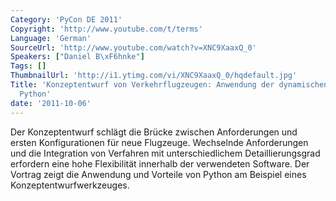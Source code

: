```yaml
---
Category: 'PyCon DE 2011'
Copyright: 'http://www.youtube.com/t/terms'
Language: 'German'
SourceUrl: 'http://www.youtube.com/watch?v=XNC9XaaxQ_0'
Speakers: ["Daniel B\xF6hnke"]
Tags: []
ThumbnailUrl: 'http://i1.ytimg.com/vi/XNC9XaaxQ_0/hqdefault.jpg'
Title: 'Konzeptentwurf von Verkehrflugzeugen: Anwendung der dynamischen Programmiersprache
  Python'
date: '2011-10-06'
---
```

Der Konzeptentwurf schlägt die Brücke zwischen Anforderungen und ersten Konfigurationen für neue Flugzeuge. Wechselnde Anforderungen und die Integration von Verfahren mit unterschiedlichem Detaillierungsgrad erfordern eine hohe Flexibilität innerhalb der verwendeten Software. Der Vortrag zeigt die Anwendung und Vorteile von Python am Beispiel eines Konzeptentwurfwerkzeuges.
